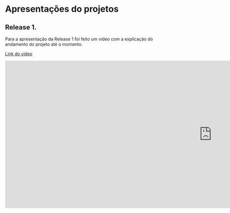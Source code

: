 # Apresentações do projetos

## Release 1.

Para a apresentação da Release 1 foi feito um video com a explicação do andamento do projeto até o momento.

[Link do video](https://www.youtube.com/watch?v=69Nc8nZmdAg)

 <iframe width="1344" height="480" src="https://www.youtube.com/embed/69Nc8nZmdAg" title="YouTube video player" frameborder="0" allow="accelerometer; autoplay; clipboard-write; encrypted-media; gyroscope; picture-in-picture" allowfullscreen></iframe>